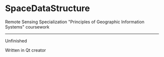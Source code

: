 # SpaceDataStructure
Remote Sensing Specialization "Principles of Geographic Information Systems" coursework

---

Unfinished

Written in Qt creator


